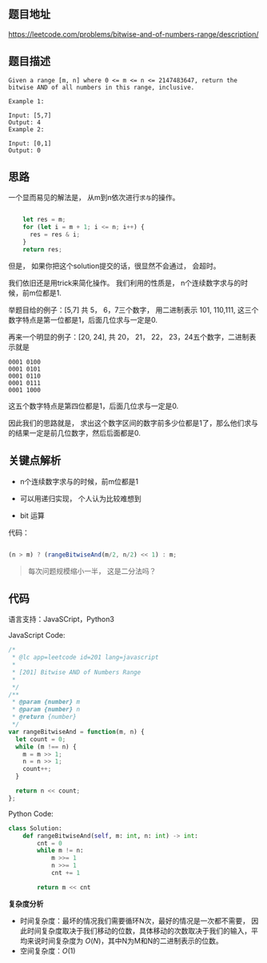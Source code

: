 
## 题目地址
https://leetcode.com/problems/bitwise-and-of-numbers-range/description/

## 题目描述

```
Given a range [m, n] where 0 <= m <= n <= 2147483647, return the bitwise AND of all numbers in this range, inclusive.

Example 1:

Input: [5,7]
Output: 4
Example 2:

Input: [0,1]
Output: 0

```

## 思路

一个显而易见的解法是， 从m到n依次进行`求与`的操作。

```js

    let res = m;
    for (let i = m + 1; i <= n; i++) {
      res = res & i;
    }
    return res;

```

但是， 如果你把这个solution提交的话，很显然不会通过， 会超时。

我们依旧还是用trick来简化操作。  我们利用的性质是， n个连续数字求与的时候，前m位都是1.

举题目给的例子：[5,7] 共 5， 6，7三个数字， 用二进制表示 101, 110,111,
这三个数字特点是第一位都是1，后面几位求与一定是0.

再来一个明显的例子：[20, 24], 共 20， 21， 22， 23，24五个数字，二进制表示就是

```
0001 0100
0001 0101
0001 0110
0001 0111
0001 1000
```

这五个数字特点是第四位都是1，后面几位求与一定是0.

因此我们的思路就是， 求出这个数字区间的数字前多少位都是1了，那么他们求与的结果一定是前几位数字，然后后面都是0.


## 关键点解析


- n个连续数字求与的时候，前m位都是1

- 可以用递归实现， 个人认为比较难想到

- bit 运算

代码：

```js

(n > m) ? (rangeBitwiseAnd(m/2, n/2) << 1) : m;

```

> 每次问题规模缩小一半， 这是二分法吗？

## 代码

语言支持：JavaSCript，Python3

JavaScript Code:

```js
/*
 * @lc app=leetcode id=201 lang=javascript
 *
 * [201] Bitwise AND of Numbers Range
 *
 */
/**
 * @param {number} m
 * @param {number} n
 * @return {number}
 */
var rangeBitwiseAnd = function(m, n) {
  let count = 0;
  while (m !== n) {
    m = m >> 1;
    n = n >> 1;
    count++;
  }

  return n << count;
};

```

Python Code:

```python
class Solution:
    def rangeBitwiseAnd(self, m: int, n: int) -> int:
        cnt = 0
        while m != n:
            m >>= 1
            n >>= 1
            cnt += 1

        return m << cnt
 ```
 
 **复杂度分析**
 
 - 时间复杂度：最坏的情况我们需要循环N次，最好的情况是一次都不需要， 因此时间复杂度取决于我们移动的位数，具体移动的次数取决于我们的输入，平均来说时间复杂度为 $O(N)$，其中N为M和N的二进制表示的位数。
 - 空间复杂度：$O(1)$


